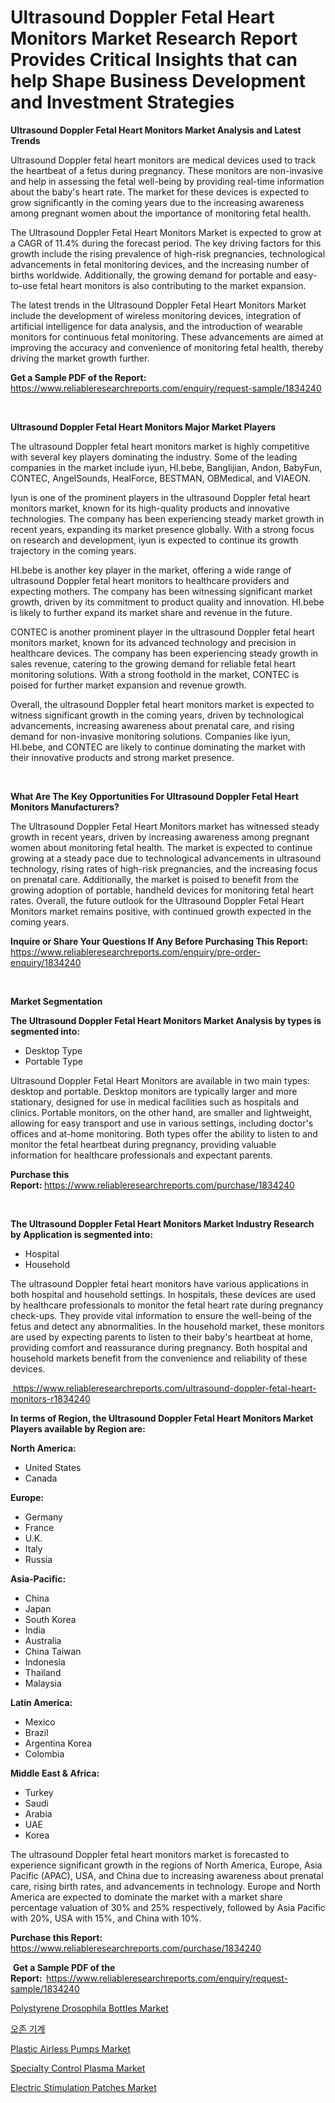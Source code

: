 <p><h1>Ultrasound Doppler Fetal Heart Monitors Market Research Report Provides Critical Insights that can help Shape Business Development and Investment Strategies</h1></p><p><strong>Ultrasound Doppler Fetal Heart Monitors Market Analysis and Latest Trends</strong></p>
<p><p>Ultrasound Doppler fetal heart monitors are medical devices used to track the heartbeat of a fetus during pregnancy. These monitors are non-invasive and help in assessing the fetal well-being by providing real-time information about the baby's heart rate. The market for these devices is expected to grow significantly in the coming years due to the increasing awareness among pregnant women about the importance of monitoring fetal health.</p><p>The Ultrasound Doppler Fetal Heart Monitors Market is expected to grow at a CAGR of 11.4% during the forecast period. The key driving factors for this growth include the rising prevalence of high-risk pregnancies, technological advancements in fetal monitoring devices, and the increasing number of births worldwide. Additionally, the growing demand for portable and easy-to-use fetal heart monitors is also contributing to the market expansion.</p><p>The latest trends in the Ultrasound Doppler Fetal Heart Monitors Market include the development of wireless monitoring devices, integration of artificial intelligence for data analysis, and the introduction of wearable monitors for continuous fetal monitoring. These advancements are aimed at improving the accuracy and convenience of monitoring fetal health, thereby driving the market growth further.</p></p>
<p><strong>Get a Sample PDF of the Report:&nbsp;</strong> <a href="https://www.reliableresearchreports.com/enquiry/request-sample/1834240">https://www.reliableresearchreports.com/enquiry/request-sample/1834240</a></p>
<p>&nbsp;</p>
<p><strong>Ultrasound Doppler Fetal Heart Monitors Major Market Players</strong></p>
<p><p>The ultrasound Doppler fetal heart monitors market is highly competitive with several key players dominating the industry. Some of the leading companies in the market include iyun, HI.bebe, Banglijian, Andon, BabyFun, CONTEC, AngelSounds, HealForce, BESTMAN, OBMedical, and VIAEON.</p><p>Iyun is one of the prominent players in the ultrasound Doppler fetal heart monitors market, known for its high-quality products and innovative technologies. The company has been experiencing steady market growth in recent years, expanding its market presence globally. With a strong focus on research and development, iyun is expected to continue its growth trajectory in the coming years.</p><p>HI.bebe is another key player in the market, offering a wide range of ultrasound Doppler fetal heart monitors to healthcare providers and expecting mothers. The company has been witnessing significant market growth, driven by its commitment to product quality and innovation. HI.bebe is likely to further expand its market share and revenue in the future.</p><p>CONTEC is another prominent player in the ultrasound Doppler fetal heart monitors market, known for its advanced technology and precision in healthcare devices. The company has been experiencing steady growth in sales revenue, catering to the growing demand for reliable fetal heart monitoring solutions. With a strong foothold in the market, CONTEC is poised for further market expansion and revenue growth.</p><p>Overall, the ultrasound Doppler fetal heart monitors market is expected to witness significant growth in the coming years, driven by technological advancements, increasing awareness about prenatal care, and rising demand for non-invasive monitoring solutions. Companies like iyun, HI.bebe, and CONTEC are likely to continue dominating the market with their innovative products and strong market presence.</p></p>
<p>&nbsp;</p>
<p><strong>What Are The Key Opportunities For Ultrasound Doppler Fetal Heart Monitors Manufacturers?</strong></p>
<p><p>The Ultrasound Doppler Fetal Heart Monitors market has witnessed steady growth in recent years, driven by increasing awareness among pregnant women about monitoring fetal health. The market is expected to continue growing at a steady pace due to technological advancements in ultrasound technology, rising rates of high-risk pregnancies, and the increasing focus on prenatal care. Additionally, the market is poised to benefit from the growing adoption of portable, handheld devices for monitoring fetal heart rates. Overall, the future outlook for the Ultrasound Doppler Fetal Heart Monitors market remains positive, with continued growth expected in the coming years.</p></p>
<p><strong>Inquire or Share Your Questions If Any Before Purchasing This Report:</strong> <a href="https://www.reliableresearchreports.com/enquiry/pre-order-enquiry/1834240">https://www.reliableresearchreports.com/enquiry/pre-order-enquiry/1834240</a></p>
<p>&nbsp;</p>
<p><strong>Market Segmentation</strong></p>
<p><strong>The Ultrasound Doppler Fetal Heart Monitors Market Analysis by types is segmented into:</strong></p>
<p><ul><li>Desktop Type</li><li>Portable Type</li></ul></p>
<p><p>Ultrasound Doppler Fetal Heart Monitors are available in two main types: desktop and portable. Desktop monitors are typically larger and more stationary, designed for use in medical facilities such as hospitals and clinics. Portable monitors, on the other hand, are smaller and lightweight, allowing for easy transport and use in various settings, including doctor's offices and at-home monitoring. Both types offer the ability to listen to and monitor the fetal heartbeat during pregnancy, providing valuable information for healthcare professionals and expectant parents.</p></p>
<p><strong>Purchase this Report:&nbsp;</strong><a href="https://www.reliableresearchreports.com/purchase/1834240">https://www.reliableresearchreports.com/purchase/1834240</a></p>
<p>&nbsp;</p>
<p><strong>The Ultrasound Doppler Fetal Heart Monitors Market Industry Research by Application is segmented into:</strong></p>
<p><ul><li>Hospital</li><li>Household</li></ul></p>
<p><p>The ultrasound Doppler fetal heart monitors have various applications in both hospital and household settings. In hospitals, these devices are used by healthcare professionals to monitor the fetal heart rate during pregnancy check-ups. They provide vital information to ensure the well-being of the fetus and detect any abnormalities. In the household market, these monitors are used by expecting parents to listen to their baby's heartbeat at home, providing comfort and reassurance during pregnancy. Both hospital and household markets benefit from the convenience and reliability of these devices.</p></p>
<p><a href="https://www.reliableresearchreports.com/ultrasound-doppler-fetal-heart-monitors-r1834240">&nbsp;https://www.reliableresearchreports.com/ultrasound-doppler-fetal-heart-monitors-r1834240</a></p>
<p><strong>In terms of Region, the Ultrasound Doppler Fetal Heart Monitors Market Players available by Region are:</strong></p>
<p>
    <p> <strong> North America: </strong>
        <ul>
            <li>United States</li>
            <li>Canada</li>
        </ul>
        </p> 
    <p> <strong> Europe: </strong>
        <ul>
            <li>Germany</li>
            <li>France</li>
            <li>U.K.</li>
            <li>Italy</li>
            <li>Russia</li>
        </ul>
        </p> 
    <p> <strong> Asia-Pacific: </strong>
        <ul>
            <li>China</li>
            <li>Japan</li>
            <li>South Korea</li>
            <li>India</li>
            <li>Australia</li>
            <li>China Taiwan</li>
            <li>Indonesia</li>
            <li>Thailand</li>
            <li>Malaysia</li>
        </ul>
        </p> 
    <p> <strong> Latin America: </strong>
        <ul>
            <li>Mexico</li>
            <li>Brazil</li>
            <li>Argentina Korea</li>
            <li>Colombia</li>
        </ul>
        </p> 
    <p> <strong> Middle East & Africa: </strong>
        <ul>
            <li>Turkey</li>
            <li>Saudi</li>
            <li>Arabia</li>
            <li>UAE</li>
            <li>Korea</li>
        </ul>
    </p>
    </p>
<p><p>The ultrasound Doppler fetal heart monitors market is forecasted to experience significant growth in the regions of North America, Europe, Asia Pacific (APAC), USA, and China due to increasing awareness about prenatal care, rising birth rates, and advancements in technology. Europe and North America are expected to dominate the market with a market share percentage valuation of 30% and 25% respectively, followed by Asia Pacific with 20%, USA with 15%, and China with 10%.</p></p>
<p><strong>Purchase this Report: </strong><a href="https://www.reliableresearchreports.com/purchase/1834240">https://www.reliableresearchreports.com/purchase/1834240</a></p>
<p>&nbsp;<strong>Get a Sample PDF of the Report:&nbsp;&nbsp;</strong><a href="https://www.reliableresearchreports.com/enquiry/request-sample/1834240">https://www.reliableresearchreports.com/enquiry/request-sample/1834240</a></p>
<p><strong></strong></p>
<p><p><a href="https://github.com/BraidenLucas2019/Market-Research-Report-List-1/blob/main/polystyrene-drosophila-bottles-market.md">Polystyrene Drosophila Bottles Market</a></p><p><a href="https://github.com/marufmohassin05/Market-Research-Report-List-2/blob/main/558357276746.md">오존 기계</a></p><p><a href="https://github.com/lukmanduiky01/Market-Research-Report-List-1/blob/main/plastic-airless-pumps-market.md">Plastic Airless Pumps Market</a></p><p><a href="https://github.com/abigailsutherland7889/Market-Research-Report-List-1/blob/main/specialty-control-plasma-market.md">Specialty Control Plasma Market</a></p><p><a href="https://github.com/michealerrygz/Market-Research-Report-List-1/blob/main/electric-stimulation-patches-market.md">Electric Stimulation Patches Market</a></p></p>